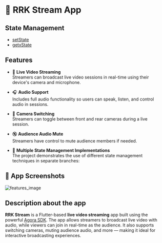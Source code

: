 # 📡 RRK Stream App
## State Management
- [setState](https://github.com/RRKawchar/live_streaming_demo/tree/setState)
- [getxState](https://github.com/RRKawchar/live_steam_main/tree/getxBranch)

## Features

- 🎥 **Live Video Streaming**  
  Streamers can broadcast live video sessions in real-time using their device's camera and microphone.

- 🎧 **Audio Support**  
  Includes full audio functionality so users can speak, listen, and control audio in sessions.

- 🔄 **Camera Switching**  
  Streamers can toggle between front and rear cameras during a live session.

- 🔇 **Audience Audio Mute**  
  Streamers have control to mute audience members if needed.

- 🧠 **Multiple State Management Implementations**  
  The project demonstrates the use of different state management techniques in separate branches:
  
## 📱 App Screenshots
![features_image](https://github.com/user-attachments/assets/c49a7456-abda-47a4-82c4-64aa354f955b)

## Description about the app
**RRK Stream** is a Flutter-based **live video streaming** app built using the powerful [Agora SDK](https://www.agora.io/). 
The app allows streamers to broadcast live video with audio, while viewers can join in real-time as the audience.
It also supports switching cameras, muting audience audio, and more — making it ideal for interactive broadcasting experiences.
